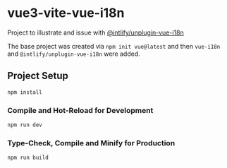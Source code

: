 # vue3-vite-vue-i18n

Project to illustrate and issue with [@intlify/unplugin-vue-i18n](https://www.npmjs.com/package/@intlify/unplugin-vue-i18n)

The base project was created via `npm init vue@latest` and then
`vue-i18n` and `@intlify/unplugin-vue-i18n` were added.

## Project Setup

```sh
npm install
```

### Compile and Hot-Reload for Development

```sh
npm run dev
```

### Type-Check, Compile and Minify for Production

```sh
npm run build
```

